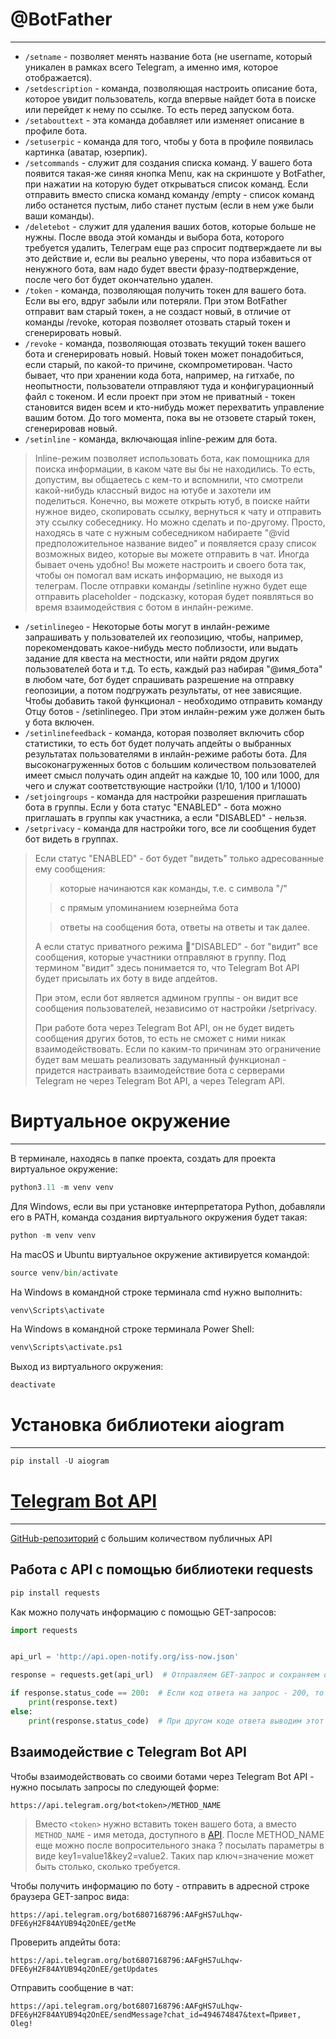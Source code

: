 # @BotFather
___
- `/setname` - позволяет менять название бота (не username, который уникален в рамках всего Telegram, а именно имя, которое отображается).
- `/setdescription` - команда, позволяющая настроить описание бота, которое увидит пользователь, когда впервые найдет бота в поиске или перейдет к нему по ссылке. То есть перед запуском бота.
- `/setabouttext` - эта команда добавляет или изменяет описание в профиле бота.
- `/setuserpic` - команда для того, чтобы у бота в профиле появилась картинка (аватар, юзерпик).
- `/setcommands` - служит для создания списка команд. У вашего бота появится такая-же синяя кнопка Menu, как на скриншоте у BotFather, при нажатии на которую будет открываться список команд. Если отправить вместо списка команд команду /empty - список команд либо останется пустым, либо станет пустым (если в нем уже были ваши команды).
- `/deletebot` - служит для удаления ваших ботов, которые больше не нужны. После ввода этой команды и выбора бота, которого требуется удалить, Телеграм еще раз спросит подтверждаете ли вы это действие и, если вы реально уверены, что пора избавиться от ненужного бота, вам надо будет ввести фразу-подтверждение, после чего бот будет окончательно удален.
- `/token` - команда, позволяющая получить токен для вашего бота. Если вы его, вдруг забыли или потеряли. При этом BotFather отправит вам старый токен, а не создаст новый, в отличие от команды /revoke, которая позволяет отозвать старый токен и сгенерировать новый.
- `/revoke` - команда, позволяющая отозвать текущий токен вашего бота и сгенерировать новый. Новый токен может понадобиться, если старый, по какой-то причине, скомпрометирован. Часто бывает, что при хранении кода бота, например, на гитхабе, по неопытности, пользователи отправляют туда и конфигурационный файл с токеном. И если проект при этом не приватный - токен становится виден всем и кто-нибудь может перехватить управление вашим ботом. До того момента, пока вы не отзовете старый токен, сгенерировав новый.
- `/setinline` - команда, включающая inline-режим для бота.

> Inline-режим позволяет использовать бота, как помощника для поиска информации, 
в каком чате вы бы не находились. То есть, допустим, вы общаетесь с кем-то и вспомнили, 
что смотрели какой-нибудь классный видос на ютубе и захотели им поделиться. 
Конечно, вы можете открыть ютуб, в поиске найти нужное видео, скопировать ссылку, 
вернуться к чату и отправить эту ссылку собеседнику. Но можно сделать и по-другому. 
Просто, находясь в чате с нужным собеседником набираете "@vid предположительное название видео" 
и появляется сразу список возможных видео, которые вы можете отправить в чат. 
Иногда бывает очень удобно! Вы можете настроить и своего бота так, чтобы он помогал вам искать 
информацию, не выходя из телеграм.
После отправки команды /setinline нужно будет еще отправить placeholder - 
подсказку, которая будет появляться во время взаимодействия с ботом в инлайн-режиме.

- `/setinlinegeo` - Некоторые боты могут в инлайн-режиме запрашивать у пользователей их геопозицию, чтобы, например, порекомендовать какое-нибудь место поблизости, или выдать задание для квеста на местности, или найти рядом других пользователей бота и т.д. То есть, каждый раз набирая "@имя_бота" в любом чате, бот будет спрашивать разрешение на отправку геопозиции, а потом подгружать результаты, от нее зависящие. Чтобы добавить такой функционал - необходимо отправить команду Отцу ботов - /setinlinegeo. При этом инлайн-режим уже должен быть у бота включен.
- `/setinlinefeedback` - команда, которая позволяет включить сбор статистики, то есть бот будет получать апдейты о выбранных результатах пользователями в инлайн-режиме работы бота. Для высоконагруженных ботов с большим количеством пользователей имеет смысл получать один апдейт на каждые 10, 100 или 1000, для чего и служат соответствующие настройки (1/10, 1/100 и 1/1000)
- `/setjoingroups` - команда для настройки разрешения приглашать бота в группы. Если у бота статус "ENABLED" - бота можно приглашать в группы как участника, а если "DISABLED" - нельзя.
- `/setprivacy` - команда для настройки того, все ли сообщения будет бот видеть в группах.

> Если статус "ENABLED" - бот будет "видеть" только адресованные ему сообщения:
>> которые начинаются как команды, т.е. с символа "/"
> 
>> c прямым упоминанием юзернейма бота
> 
>> ответы на сообщения бота, ответы на ответы и так далее.
>
>А если статус приватного режима "DISABLED" - бот "видит" все сообщения, которые участники отправляют в группу. Под термином "видит" здесь понимается то, что Telegram Bot API будет присылать их боту в виде апдейтов.
> 
>При этом, если бот является админом группы - он видит все сообщения пользователей, независимо от настройки /setprivacy.
> 
>При работе бота через Telegram Bot API, он не будет видеть сообщения других ботов, то есть не сможет с ними никак взаимодействовать. Если по каким-то причинам это ограничение будет вам мешать реализовать задуманный функционал - придется настраивать взаимодействие бота с серверами Telegram не через Telegram Bot API, а через Telegram API. 

# Виртуальное окружение
___
В терминале, находясь в папке проекта, создать для проекта виртуальное окружение:
```python
python3.11 -m venv venv
```
Для Windows, если вы при установке интерпретатора Python, добавляли его в PATH, команда создания виртуального окружения будет такая:
```python
python -m venv venv
```
На macOS и Ubuntu виртуальное окружение активируется командой:
```python
source venv/bin/activate
```
На Windows в командной строке терминала cmd нужно выполнить:
```python
venv\Scripts\activate
```
На Windows в командной строке терминала Power Shell:
```python
venv\Scripts\activate.ps1
```
Выход из виртуального окружения:
```python
deactivate
```
# Установка библиотеки aiogram
___
```python
pip install -U aiogram
```
# [Telegram Bot API](https://core.telegram.org/bots/api)
___
[GitHub-репозиторий](https://github.com/public-apis/public-apis) с большим количеством публичных API
## Работа с API с помощью библиотеки requests
```python
pip install requests
```
Как можно получать информацию с помощью GET-запросов:
```python
import requests


api_url = 'http://api.open-notify.org/iss-now.json'

response = requests.get(api_url)  # Отправляем GET-запрос и сохраняем ответ в переменной response

if response.status_code == 200:  # Если код ответа на запрос - 200, то смотрим, что пришло в ответе
    print(response.text)
else:
    print(response.status_code)  # При другом коде ответа выводим этот код
```
## Взаимодействие с Telegram Bot API
Чтобы взаимодействовать со своими ботами через Telegram Bot API - нужно посылать запросы по следующей форме:
```http request
https://api.telegram.org/bot<token>/METHOD_NAME
```
>Вместо `<token>` нужно вставить токен вашего бота, а вместо `METHOD_NAME` - имя метода, доступного в [API](https://core.telegram.org/bots/api#available-methods). После METHOD_NAME еще можно после вопросительного знака ? посылать параметры в виде key1=value1&key2=value2. Таких пар ключ=значение может быть столько, сколько требуется.

Чтобы получить информацию по боту - отправить в адресной строке браузера GET-запрос вида:
```http request
https://api.telegram.org/bot6807168796:AAFgHS7uLhqw-DFE6yH2F84AYUB94q2OnEE/getMe
```
Проверить апдейты бота:
```http request
https://api.telegram.org/bot6807168796:AAFgHS7uLhqw-DFE6yH2F84AYUB94q2OnEE/getUpdates
```
Отправить сообщение в чат:
```http request
https://api.telegram.org/bot6807168796:AAFgHS7uLhqw-DFE6yH2F84AYUB94q2OnEE/sendMessage?chat_id=494674847&text=Привет, Oleg!
```


